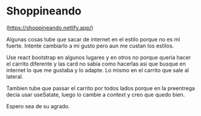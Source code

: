 # Shoppineando

(https://shoppineando.netlify.app/)

Algunas cosas tube que sacar de internet en el estilo porque no es mi fuerte. Intente cambiarlo a mi gusto pero aun me custan los estilos. 

Use react bootstrap en algunos lugares y en otros no porque queria hacer el carrito diferente y las card no sabia como hacerlas asi que busque en internet lo que me gustaba y lo adapte. Lo mismo en el carrito que sale al lateral.

Tambien tube que passar el carrito por todos lados porque en la preentrega decia usar useSatate, luego lo cambie a context y creo que quedo bien.

Espero sea de su agrado.
